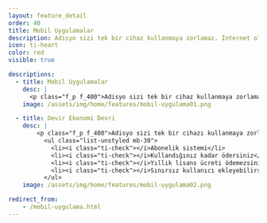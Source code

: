 ```yaml
---
layout: feature_detail
order: 40
title: Mobil Uygulamalar
description: Adisyo sizi tek bir cihaz kullanmaya zorlamaz. İnternet olan herhangi bir cihazdan işlerinizi kolayca yönetebilirsiniz. Tabletler, akıllı telefonlar, bilgisayarlar...
icon: ti-heart 
color: red
visible: true

descriptions: 
  - title: Mobil Uygulamalar
    desc: |
      <p class="f_p f_400">Adisyo sizi tek bir cihaz kullanmaya zorlamaz. İnternet olan herhangi bir cihazdan işlerinizi kolayca yönetebilirsiniz. Tabletler, akıllı telefonlar, bilgisayarlar...</p>
    image: /assets/img/home/features/mobil-uygulama01.png

  - title: Devir Ekonomi Devri
    desc: |
        <p class="f_p f_400">Adisyo sizi tek bir cihazı kullanmaya zorlamaz. Adisyo'yu kullanmak için pahalı bir lisans almanız gerekmez. Yıllık bakım ücreti ödemezsiniz. Abonelik sistemi sayesinde, kullandığınız kadar ödersiniz.</p>
          <ul class="list-unstyled mb-30">
            <li><i class="ti-check"></i>Abonelik sistemi</li>
            <li><i class="ti-check"></i>Kullandığınız kadar ödersiniz</li>
            <li><i class="ti-check"></i>Yıllık lisans ücreti ödemezsiniz</li>
            <li><i class="ti-check"></i>Sınırsız kullanıcı ekleyebilirsiniz</li>
          </ul>
    image: /assets/img/home/features/mobil-uygulama02.png

redirect_from:
    - /mobil-uygulama.html
---
```

